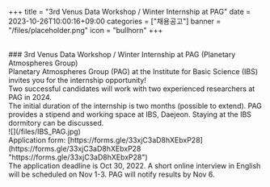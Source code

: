 +++
title = "3rd Venus Data Workshop / Winter Internship at PAG"
date = 2023-10-26T10:00:16+09:00
categories = ["채용공고"]
banner = "/files/placeholder.png"
icon = "bullhorn"
+++
<!--more-->

<br>
### 3rd Venus Data Workshop / Winter Internship at PAG (Planetary Atmospheres Group)

<br>
Planetary Atmospheres Group (PAG) at the Institute for Basic Science (IBS) invites you for the internship opportunity!
<br>
Two successful candidates will work with two experienced researchers at PAG in 2024.
<br>
The initial duration of the internship is two months (possible to extend). PAG provides a stipend and working space at IBS, Daejeon. Staying at the IBS dormitory can be discussed.
<br>
![](/files/IBS_PAG.jpg)
<br>
Application form: [https://forms.gle/33xjC3aD8hXEbxP28](https://forms.gle/33xjC3aD8hXEbxP28 "https://forms.gle/33xjC3aD8hXEbxP28")
<br>
The application deadline is Oct 30, 2022. A short online interview in English will be scheduled on Nov 1-3. PAG will notify results by Nov 6.
